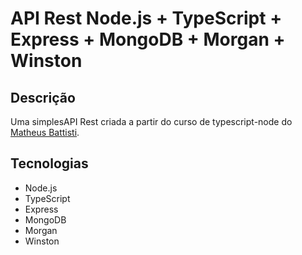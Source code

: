 # API Rest Node.js + TypeScript + Express + MongoDB + Morgan + Winston

## Descrição

Uma simplesAPI Rest criada a partir do curso de typescript-node do [Matheus Battisti](https://www.udemy.com/course/typescript-do-basico-ao-avancado-c-react-express/).

## Tecnologias

- Node.js
- TypeScript
- Express
- MongoDB
- Morgan
- Winston
